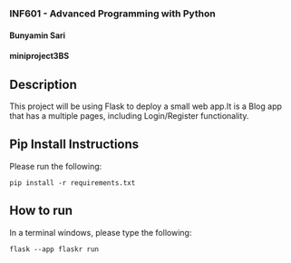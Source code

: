 ### INF601 - Advanced Programming with Python
#### Bunyamin Sari
#### miniproject3BS

## Description
This project will be using Flask to deploy a small web app.It is a Blog app that has a multiple pages, including Login/Register
functionality. 
## Pip Install Instructions
Please run the following: 
```
pip install -r requirements.txt
```
## How to run
In a terminal windows, please type the following:
```
flask --app flaskr run
```
